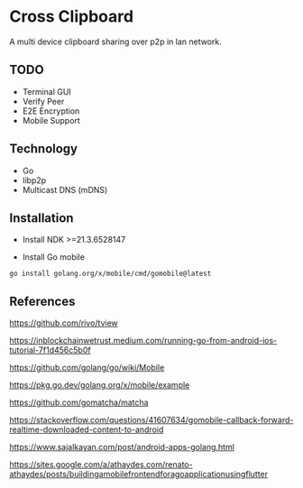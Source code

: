# Cross Clipboard

A multi device clipboard sharing over p2p in lan network.

## TODO

- Terminal GUI
- Verify Peer
- E2E Encryption
- Mobile Support

## Technology

- Go
- libp2p
- Multicast DNS (mDNS)

## Installation

- Install NDK >=21.3.6528147

- Install Go mobile

```shell
go install golang.org/x/mobile/cmd/gomobile@latest
```

## References

<https://github.com/rivo/tview>

<https://inblockchainwetrust.medium.com/running-go-from-android-ios-tutorial-7f1d456c5b0f>

<https://github.com/golang/go/wiki/Mobile>

<https://pkg.go.dev/golang.org/x/mobile/example>

<https://github.com/gomatcha/matcha>

<https://stackoverflow.com/questions/41607634/gomobile-callback-forward-realtime-downloaded-content-to-android>

<https://www.sajalkayan.com/post/android-apps-golang.html>

<https://sites.google.com/a/athaydes.com/renato-athaydes/posts/buildingamobilefrontendforagoapplicationusingflutter>
